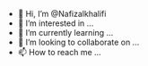 - 👋 Hi, I’m @Nafizalkhalifi
- 👀 I’m interested in ...
- 🌱 I’m currently learning ...
- 💞️ I’m looking to collaborate on ...
- 📫 How to reach me ...

<!---
Nafizalkhalifi/Nafizalkhalifi is a ✨ special ✨ repository because its `README.md` (this file) appears on your GitHub profile.
You can click the Preview link to take a look at your changes.
--->
